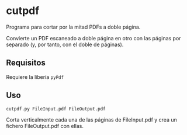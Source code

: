 # cutpdf
Programa para cortar por la mitad PDFs a doble página.

Convierte un PDF escaneado a doble página en otro con las páginas por separado (y, por tanto, con el doble de páginas).

## Requisitos

Requiere la libería `pyPdf`

## Uso

`cutpdf.py FileInput.pdf FileOutput.pdf`

Corta verticalmente cada una de las páginas de FileInput.pdf y crea un fichero FileOutput.pdf con ellas.
